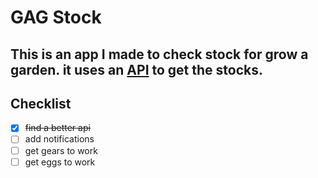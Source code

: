 # GAG Stock
This is an app I made to check stock for grow a garden. it uses an [API](https://api.joshlei.com/v2/growagarden/stock) to get the stocks.
---
## Checklist
- [x] ~~find a better api~~
- [ ] add notifications
- [ ] get gears to work
- [ ] get eggs to work
